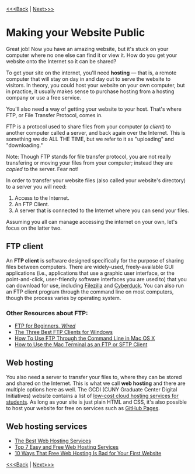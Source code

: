[<<<Back](18-summary.md) | [Next>>>](20-resource.md)

# Making your Website Public

Great job! Now you have an amazing website, but it's stuck on your computer where no one else can find it or view it. How do you get your website onto the Internet so it can be shared?

To get your site on the internet, you'll need **hosting** — that is, a remote computer that will stay on day in and day out to serve the website to visitors. In theory, you could host your website on your own computer, but in practice, it usually makes sense to purchase hosting from a hosting company or use a free service.

You'll also need a way of getting your website to your host. That's where FTP, or File Transfer Protocol, comes in.

FTP is a protocol used to share files from your computer (*a client*) to another computer called a server, and back again over the Internet. This is something we do ALL THE TIME, but we refer to it as "uploading" and "downloading."

Note: Though FTP stands for file transfer protocol, you are not really transfering or moving your files from your computer; instead they are *copied* to the server. Fear not!

In order to transfer your website files (also called your website's directory) to a server you will need:

1. Access to the Internet.
2. An FTP Client.
3. A server that is connected to the Internet where you can send your files.

Assuming you all can manage accessing the internet on your own, let's focus on the latter two.

## FTP client

An **FTP client** is software designed specifically for the purpose of sharing files between computers. There are widely-used, freely-available GUI applications (i.e., applications that use a graphic user interface, or the point-and-click, user-friendly software interfaces you are used to) that you can download for use, including [Filezilla](https://filezilla-project.org/) and [Cyberduck](https://cyberduck.io/). You can also run an FTP client program through the command line on most computers, though the process varies by operating system.

### Other Resources about FTP:

- [FTP for Beginners, *Wired*](https://www.wired.com/2010/02/ftp_for_beginners/)  
- [The Three Best FTP Clients for Windows](https://www.makeuseof.com/tag/free-ftp-clients-windows/)  
- [How To Use FTP Through the Command Line in Mac OS X](http://www.techradar.com/how-to/software/operating-systems/how-to-use-ftp-through-the-command-line-in-mac-os-x-1305664)  
- [How to Use the Mac Terminal as an FTP or SFTP Client](https://beebom.com/how-to-use-mac-terminal-ftp-sftp-client/)  

## Web hosting

You also need a server to transfer your files to, where they can be stored and shared on the Internet. This is what we call **web hosting** and there are multiple options here as well. The GCDI (CUNY Graduate Center Digital Initiatives) website contains a list of [low-cost cloud hosting services for students](https://gcdi.commons.gc.cuny.edu/digital-resource-guide/#cloud). As long as your site is just plain HTML and CSS, it's also possible to host your website for free on services such as [GitHub Pages](https://pages.github.com/).

## Web hosting services

- [The Best Web Hosting Services](https://www.makeuseof.com/tag/best-web-hosting-services/)  
- [Top 7 Easy and Free Web Hosting Services](https://www.makeuseof.com/tag/top-7-easy-and-free-web-hosting-services/)  
- [10 Ways That Free Web Hosting Is Bad for Your First Website](https://www.makeuseof.com/tag/free-web-hosting-is-bad/)  

[<<<Back](18-summary.md) | [Next>>>](20-resource.md)
